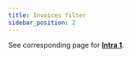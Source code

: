 ```yaml
---
title: Invoices filter
sidebar_position: 2
---
```


See corresponding page for **[Intra 1](/docs/finance-area/declarations/intrastat/create-from-records-intrastat1/invoices-filter)**.